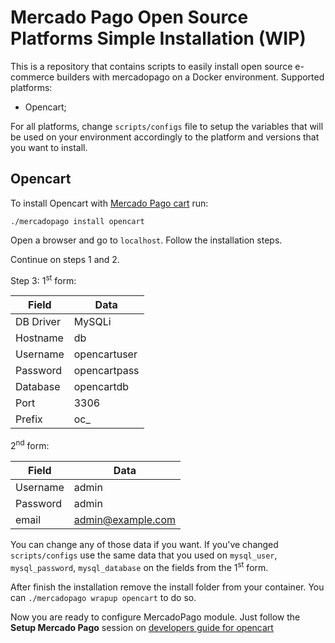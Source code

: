 # Mercado Pago Open Source Platforms Simple Installation (WIP)

This is a repository that contains scripts to easily install open source e-commerce builders with mercadopago on a Docker environment.
Supported platforms:
- Opencart;

For all platforms, change `scripts/configs` file to setup the variables that will be used on your environment accordingly to the platform and versions that you want to install.

## Opencart

To install Opencart with [Mercado Pago cart](https://github.com/mercadopago/cart-opencart) run:

`./mercadopago install opencart`

Open a browser and go to `localhost`. Follow the installation steps.

Continue on steps 1 and 2.

Step 3: 1<sup>st</sup> form:

|Field | Data |
|-|-|
| DB Driver | MySQLi |
| Hostname | db |
| Username | opencartuser |
| Password | opencartpass |
| Database | opencartdb |
| Port | 3306 |
| Prefix | oc_ |

2<sup>nd</sup> form:

| Field | Data |
|-|-|
| Username | admin |
| Password | admin |
| email | admin@example.com |

You can change any of those data if you want. If you've changed `scripts/configs` use the same data that you used on `mysql_user`, `mysql_password`, `mysql_database` on the fields from the 1<sup>st</sup> form.

After finish the installation remove the install folder from your container. You can `./mercadopago wrapup opencart` to do so.

Now you are ready to configure MercadoPago module. Just follow the **Setup Mercado Pago** session on [developers guide for opencart](https://www.mercadopago.com.br/developers/pt/tools/modules/opencart/)
